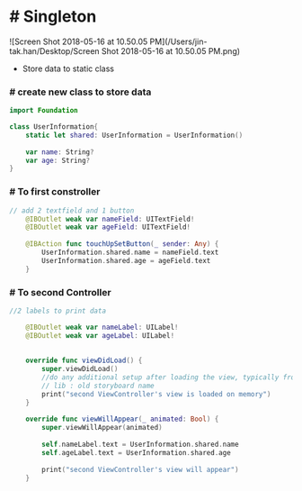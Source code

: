 # # Singleton



![Screen Shot 2018-05-16 at 10.50.05 PM](/Users/jin-tak.han/Desktop/Screen Shot 2018-05-16 at 10.50.05 PM.png)

- Store data to static class



### # create new class to store data

```swift
import Foundation

class UserInformation{
    static let shared: UserInformation = UserInformation()
    
    var name: String?
    var age: String?
}
```



### # To first constroller

```swift
// add 2 textfield and 1 button
	@IBOutlet weak var nameField: UITextField!
    @IBOutlet weak var ageField: UITextField!
    
    @IBAction func touchUpSetButton(_ sender: Any) {
        UserInformation.shared.name = nameField.text
        UserInformation.shared.age = ageField.text
    }

```



### # To second Controller

```swift
//2 labels to print data

	@IBOutlet weak var nameLabel: UILabel!
    @IBOutlet weak var ageLabel: UILabel!
    
    
    override func viewDidLoad() {
        super.viewDidLoad()
        //do any additional setup after loading the view, typically from a lib
        // lib : old storyboard name
        print("second ViewController's view is loaded on memory")
    }
    
    override func viewWillAppear(_ animated: Bool) {
        super.viewWillAppear(animated)
        
        self.nameLabel.text = UserInformation.shared.name
        self.ageLabel.text = UserInformation.shared.age
        
        print("second ViewController's view will appear")
    }
```

